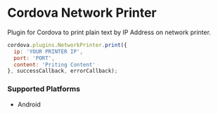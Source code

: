 # Cordova Network Printer

Plugin for Cordova to print plain text by IP Address on network printer.

```js
cordova.plugins.NetworkPrinter.print({
  ip: 'YOUR PRINTER IP',
  port: 'PORT',
  content: 'Priting Content'
}, successCallback, errorCallback);
```

### Supported Platforms

- Android
